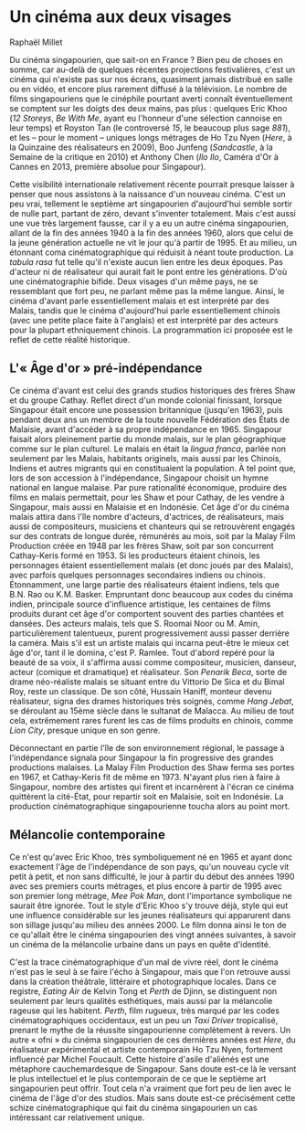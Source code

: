 # Un cinéma aux deux visages

Raphaël Millet

Du cinéma singapourien, que sait-on en France&nbsp;? Bien peu de choses en somme, car au-delà de quelques récentes projections festivalières, c'est un cinéma qui n'existe pas sur nos écrans, quasiment jamais distribué en salle ou en vidéo, et encore plus rarement diffusé à la télévision. Le nombre de films singapouriens que le cinéphile pourtant averti connaît éventuellement se comptent sur les doigts des deux mains, pas plus&nbsp;: quelques Eric Khoo (*12 Storeys*, *Be With Me*, ayant eu l'honneur d'une sélection cannoise en leur temps) et Royston Tan (le controversé *15*, le beaucoup plus sage *881*), et les –&nbsp;pour le moment&nbsp;– uniques longs métrages de Ho Tzu Nyen (*Here*, à la Quinzaine des réalisateurs en 2009), Boo Junfeng (*Sandcastle*, à la Semaine de la critique en 2010) et Anthony Chen (*Ilo Ilo*, Caméra d'Or à Cannes en 2013, première absolue pour Singapour).

Cette visibilité internationale relativement récente pourrait presque laisser à penser que nous assistons à la naissance d'un nouveau cinéma. C'est un peu vrai, tellement le septième art singapourien d'aujourd'hui semble sortir de nulle part, partant de zéro, devant s'inventer totalement. Mais c'est aussi une vue très largement fausse, car il y a eu un autre cinéma singapourien, allant de la fin des années 1940 à la fin des années 1960, alors que celui de la jeune génération actuelle ne vit le jour qu'à partir de 1995. Et au milieu, un étonnant coma cinématographique qui réduisit à néant toute production. La *tabula rasa* fut telle qu'il n'existe aucun lien entre les deux époques. Pas d'acteur ni de réalisateur qui aurait fait le pont entre les générations. D'où une cinématographie bifide. Deux visages d'un même pays, ne se ressemblant que fort peu, ne parlant même pas la même langue. Ainsi, le cinéma d'avant parle essentiellement malais et est interprété par des Malais, tandis que le cinéma d'aujourd'hui parle essentiellement chinois (avec une petite place faite à l'anglais) et est interprété par des acteurs pour la plupart ethniquement chinois. La programmation ici proposée est le reflet de cette réalité historique.

## L'«&nbsp;Âge d'or&nbsp;» pré-indépendance

Ce cinéma d'avant est celui des grands studios historiques des frères Shaw et du groupe Cathay. Reflet direct d'un monde colonial finissant, lorsque Singapour était encore une possession britannique (jusqu'en 1963), puis pendant deux ans un membre de la toute nouvelle Fédération des États de Malaisie, avant d'accéder à sa propre indépendance en 1965. Singapour faisait alors pleinement partie du monde malais, sur le plan géographique comme sur le plan culturel. Le malais en était la *lingua franca*, parlée non seulement par les Malais, habitants originels, mais aussi par les Chinois, Indiens et autres migrants qui en constituaient la population. À tel point que, lors de son accession à l'indépendance, Singapour choisit un hymne national en langue malaise. Par pure rationalité économique, produire des films en malais permettait, pour les Shaw et pour Cathay, de les vendre à Singapour, mais aussi en Malaisie et en Indonésie. Cet âge d'or du cinéma malais attira dans l'île nombre d'acteurs, d'actrices, de réalisateurs, mais aussi de compositeurs, musiciens et chanteurs qui se retrouvèrent engagés sur des contrats de longue durée, rémunérés au mois, soit par la Malay Film Production créée en 1948 par les frères Shaw, soit par son concurrent Cathay-Keris formé en 1953. Si les producteurs étaient chinois, les personnages étaient essentiellement malais (et donc joués par des Malais), avec parfois quelques personnages secondaires indiens ou chinois. Étonnamment, une large partie des réalisateurs étaient indiens, tels que B.N. Rao ou K.M. Basker. Empruntant donc beaucoup aux codes du cinéma indien, principale source d'influence artistique, les centaines de films produits durant cet âge d'or comportent souvent des parties chantées et dansées. Des acteurs malais, tels que S. Roomai Noor ou M. Amin, particulièrement talentueux, purent progressivement aussi passer derrière la caméra. Mais s'il est un artiste malais qui incarna peut-être le mieux cet âge d'or, tant il le domina, c'est P. Ramlee. Tout d'abord repéré pour la beauté de sa voix, il s'affirma aussi comme compositeur, musicien, danseur, acteur (comique et dramatique) et réalisateur. Son *Penarik Beca*, sorte de drame néo-réaliste malais se situant entre du Vittorio De Sica et du Bimal Roy, reste un classique. De son côté, Hussain Haniff, monteur devenu réalisateur, signa des drames historiques très soignés, comme *Hang Jebat*, se déroulant au 15ème siècle dans le sultanat de Malacca. Au milieu de tout cela, extrêmement rares furent les cas de films produits en chinois, comme *Lion City*, presque unique en son genre.

Déconnectant en partie l'île de son environnement régional, le passage à l'indépendance signala pour Singapour la fin progressive des grandes productions malaises. La Malay Film Production des Shaw ferma ses portes en 1967, et Cathay-Keris fit de même en 1973. N'ayant plus rien à faire à Singapour, nombre des artistes qui firent et incarnèrent à l'écran ce cinéma quittèrent la cité-État, pour repartir soit en Malaisie, soit en Indonésie. La production cinématographique singapourienne toucha alors au point mort.

## Mélancolie contemporaine

Ce n'est qu'avec Eric Khoo, très symboliquement né en 1965 et ayant donc exactement l'âge de l'indépendance de son pays, qu'un nouveau cycle vit petit à petit, et non sans difficulté, le jour à partir du début des années 1990 avec ses premiers courts métrages, et plus encore à partir de 1995 avec son premier long métrage, *Mee Pok Man*, dont l'importance symbolique ne saurait être ignorée. Tout le style d'Eric Khoo s'y trouve déjà, style qui eut une influence considérable sur les jeunes réalisateurs qui apparurent dans son sillage jusqu'au milieu des années 2000. Le film donna ainsi le ton de ce qu'allait être le cinéma singapourien des vingt années suivantes, à savoir un cinéma de la mélancolie urbaine dans un pays en quête d'identité.

C'est la trace cinématographique d'un mal de vivre réel, dont le cinéma n'est pas le seul à se faire l'écho à Singapour, mais que l'on retrouve aussi dans la création théâtrale, littéraire et photographique locales. Dans ce registre, *Eating Air* de Kelvin Tong et *Perth* de Djinn, se distinguent non seulement par leurs qualités esthétiques, mais aussi par la mélancolie rageuse qui les habitent. *Perth*, film rugueux, très marqué par les codes cinématographiques occidentaux, est un peu un *Taxi Driver* tropicalisé, prenant le mythe de la réussite singapourienne complètement à revers. Un autre «&nbsp;ofni&nbsp;» du cinéma singapourien de ces dernières années est *Here*, du réalisateur expérimental et artiste contemporain Ho Tzu Nyen, fortement influencé par Michel Foucault. Cette histoire d'asile d'aliénés est une métaphore cauchemardesque de Singapour. Sans doute est-ce là le versant le plus intellectuel et le plus contemporain de ce que le septième art singapourien peut offrir. Tout cela n'a vraiment que fort peu de lien avec le cinéma de l'âge d'or des studios. Mais sans doute est-ce précisément cette schize cinématographique qui fait du cinéma singapourien un cas intéressant car relativement unique.